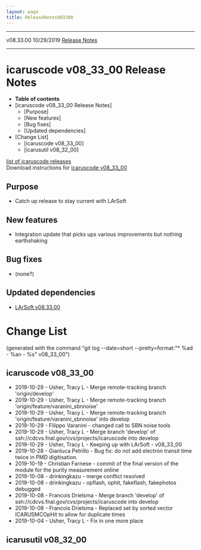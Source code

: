 ```yaml
---
layout: page
title: ReleaseNotes083300
---
```


  ----------- ------------ -- -- ------------------------------------------------------
  v08.33.00   10/29/2019         [Release Notes](ReleaseNotes083300.html)
  ----------- ------------ -- -- ------------------------------------------------------



icaruscode v08\_33\_00 Release Notes
==========================================================================================

-   **Table of contents**
-   [icaruscode v08\_33\_00 Release
    Notes]
    -   [Purpose]
    -   [New features]
    -   [Bug fixes]
    -   [Updated dependencies]
-   [Change List]
    -   [icaruscode v08\_33\_00]
    -   [icarusutil v08\_32\_00]

[list of icaruscode
releases](List_of_ICARUS_code_releases.html)\
Download instructions for [icaruscode
v08\_33\_00](http://scisoft.fnal.gov/scisoft/bundles/sbnd/v08_33_00/icaruscode-v08_33_00.html)



Purpose
----------------------------------

-   Catch up release to stay current with LArSoft



New features
--------------------------------------------

-   Integration update that picks ups various improvements but nothing
    earthshaking



Bug fixes
--------------------------------------

-   (none?)



Updated dependencies
------------------------------------------------------------

-   [LArSoft
    v08.33.00](https://cdcvs.fnal.gov/redmine/projects/larsoft/wiki/ReleaseNotes083300)



Change List
==========================================

(generated with the command \"git log \--date=short
\--pretty=format:\"\* %ad - %an - %s\" v08\_33\_00\")



icaruscode v08\_33\_00
--------------------------------------------------------------

-   2019-10-29 - Usher, Tracy L - Merge remote-tracking branch
    \'origin/develop\'
-   2019-10-29 - Usher, Tracy L - Merge remote-tracking branch
    \'origin/feature/varanini\_sbnnoise\'
-   2019-10-29 - Usher, Tracy L - Merge remote-tracking branch
    \'origin/feature/varanini\_sbnnoise\' into develop
-   2019-10-29 - Filippo Varanini - changed call to SBN noise tools
-   2019-10-29 - Usher, Tracy L - Merge branch \'develop\' of
    ssh://cdcvs.fnal.gov/cvs/projects/icaruscode into develop
-   2019-10-29 - Usher, Tracy L - Keeping up with LArSoft - v08\_33\_00
-   2019-10-28 - Gianluca Petrillo - Bug fix: do not add electron
    transit time twice in PMD digitisation.
-   2019-10-19 - Christian Farnese - commit of the final version of the
    module for the purity measurement online
-   2019-10-08 - drinkingkazu - merge conflict resolved
-   2019-10-08 - drinkingkazu - opflash, ophit, fakeflash, fakephotos
    debugged
-   2019-10-08 - Francois Drielsma - Merge branch \'develop\' of
    ssh://cdcvs.fnal.gov/cvs/projects/icaruscode into develop
-   2019-10-08 - Francois Drielsma - Replaced set by sorted vector
    ICARUSMCOpHit to allow for duplicate times
-   2019-10-04 - Usher, Tracy L - Fix in one more place



icarusutil v08\_32\_00
--------------------------------------------------------------
